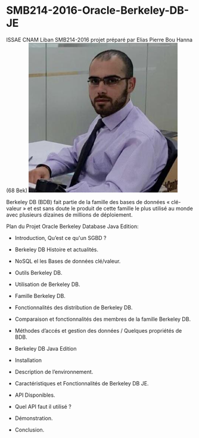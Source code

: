 # SMB214-2016-Oracle-Berkeley-DB-JE
ISSAE CNAM Liban SMB214-2016 projet préparé par Elias Pierre Bou Hanna (68 Bek)
 ![My Photo](https://github.com/ebouhanna/SMB214-2016-Oracle-Berkeley-DB-JE/blob/master/Elias%20Bou%20Hanna.jpg)

Berkeley DB (BDB) fait partie de la famille des bases de données « clé-valeur » et est sans doute le produit de cette famille le plus utilisé au monde avec plusieurs dizaines de millions de déploiement. 


Plan du Projet Oracle Berkeley Database Java Edition:

- Introduction, Qu’est ce qu'un SGBD ?

- Berkeley DB Histoire et actualités.

- NoSQL el les Bases de données clé/valeur.

- Outils Berkeley DB.

- Utilisation de Berkeley DB.

- Famille Berkeley DB.

- Fonctionnalités des distribution de Berkeley DB.

- Comparaison et fonctionnalités des membres de la famille Berkeley DB.

- Méthodes d’accés et gestion des données / Quelques propriétés de BDB.

- Berkeley DB Java Edition 

- Installation

- Description de l’environnement.

- Caractéristiques et Fonctionnalités de Berkeley DB JE.

- API Disponibles.

- Quel API faut il utilisé ?

- Démonstration.

- Conclusion.

